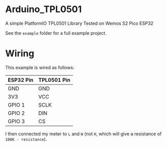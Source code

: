 # Arduino_TPL0501

A simple PlatformIO TPL0501 Library
Tested on Wemos S2 Pico ESP32

See the `example` folder for a full example project.

# Wiring

This example is wired as follows:

| ESP32 Pin | TPL0501 Pin |
| --------- | ----------- |
| GND       | GND         |
| 3V3       | VCC         |
| GPIO 1    | SCLK        |
| GPIO 2    | DIN         |
| GPIO 3    | CS          |

I then connected my meter to `L` and `W` (not `H`, which will give a resistance of `100K - resistance`).
